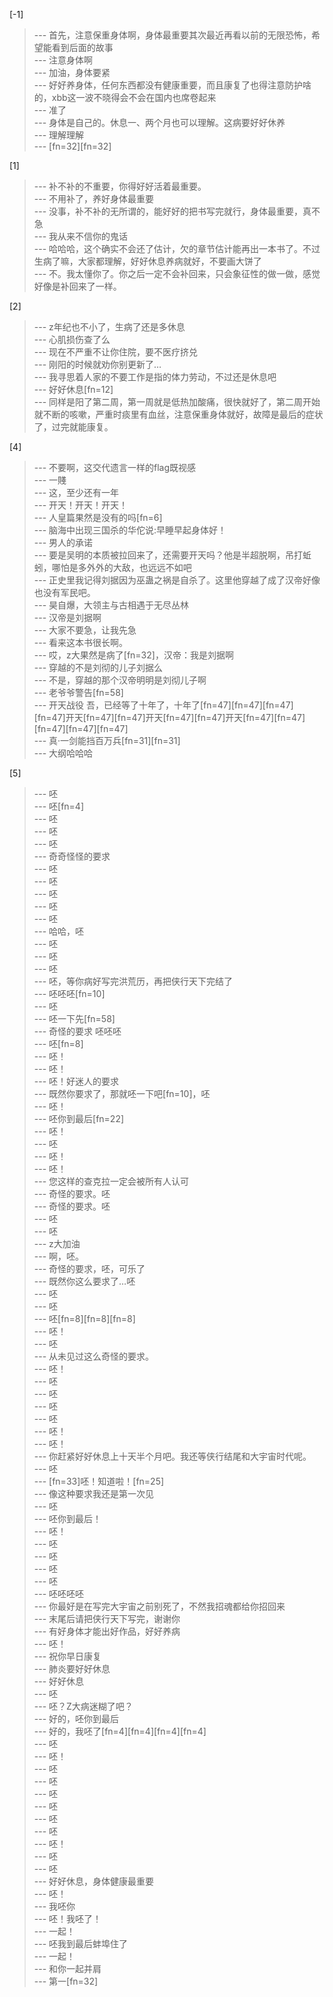 
[-1] 
>--- 首先，注意保重身体啊，身体最重要其次最近再看以前的无限恐怖，希望能看到后面的故事<br>
>--- 注意身体啊<br>
>--- 加油，身体要紧<br>
>--- 好好养身体，任何东西都没有健康重要，而且康复了也得注意防护啥的，xbb这一波不晓得会不会在国内也席卷起来<br>
>--- 准了<br>
>--- 身体是自己的。休息一、两个月也可以理解。这病要好好休养<br>
>--- 理解理解<br>
>--- [fn=32][fn=32]<br>

[1] 
>--- 补不补的不重要，你得好好活着最重要。<br>
>--- 不用补了，养好身体最重要<br>
>--- 没事，补不补的无所谓的，能好好的把书写完就行，身体最重要，真不急<br>
>--- 我从来不信你的鬼话<br>
>--- 哈哈哈，这个确实不会还了估计，欠的章节估计能再出一本书了。不过生病了嘛，大家都理解，好好休息养病就好，不要画大饼了<br>
>--- 不。我太懂你了。你之后一定不会补回来，只会象征性的做一做，感觉好像是补回来了一样。<br>

[2] 
>--- z年纪也不小了，生病了还是多休息<br>
>--- 心肌损伤查了么<br>
>--- 现在不严重不让你住院，要不医疗挤兑<br>
>--- 刚阳的时候就劝你别更新了…<br>
>--- 我寻思着人家的不要工作是指的体力劳动，不过还是休息吧<br>
>--- 好好休息[fn=12]<br>
>--- 同样是阳了第二周，第一周就是低热加酸痛，很快就好了，第二周开始就不断的咳嗽，严重时痰里有血丝，注意保重身体就好，故障是最后的症状了，过完就能康复。<br>

[4] 
>--- 不要啊，这交代遗言一样的flag既视感<br>
>--- 一賤<br>
>--- 这，至少还有一年<br>
>--- 开天！开天！开天！<br>
>--- 人皇篇果然是没有的吗[fn=6]<br>
>--- 脑海中出现三国杀的华佗说:早睡早起身体好！<br>
>--- 男人的承诺<br>
>--- 要是吴明的本质被拉回来了，还需要开天吗？他是半超脱啊，吊打蚯蚓，哪怕是多外外的大敌，也远远不如吧<br>
>--- 正史里我记得刘据因为巫蛊之祸是自杀了。这里他穿越了成了汉帝好像也没有军民吧。<br>
>--- 昊自爆，大领主与古相遇于无尽丛林<br>
>--- 汉帝是刘据啊<br>
>--- 大家不要急，让我先急<br>
>--- 看来这本书很长啊。<br>
>--- 哎，z大果然是病了[fn=32]，汉帝：我是刘据啊<br>
>--- 穿越的不是刘彻的儿子刘据么<br>
>--- 不是，穿越的那个汉帝明明是刘彻儿子啊<br>
>--- 老爷爷警告[fn=58]<br>
>--- 开天战役   吾，已经等了十年了，十年了[fn=47][fn=47][fn=47][fn=47]开天[fn=47][fn=47]开天[fn=47][fn=47]开天[fn=47][fn=47][fn=47][fn=47][fn=47]<br>
>--- 真·一剑能挡百万兵[fn=31][fn=31]<br>
>--- 大纲哈哈哈<br>

[5] 
>--- 呸<br>
>--- 呸[fn=4]<br>
>--- 呸<br>
>--- 呸<br>
>--- 呸<br>
>--- 奇奇怪怪的要求<br>
>--- 呸<br>
>--- 呸<br>
>--- 呸<br>
>--- 呸<br>
>--- 呸<br>
>--- 哈哈，呸<br>
>--- 呸<br>
>--- 呸<br>
>--- 呸<br>
>--- 呸，等你病好写完洪荒历，再把侠行天下完结了<br>
>--- 呸呸呸[fn=10]<br>
>--- 呸<br>
>--- 呸一下先[fn=58]<br>
>--- 奇怪的要求 呸呸呸<br>
>--- 呸[fn=8]<br>
>--- 呸！<br>
>--- 呸！<br>
>--- 呸！好迷人的要求<br>
>--- 既然你要求了，那就呸一下吧[fn=10]，呸<br>
>--- 呸！<br>
>--- 呸你到最后[fn=22]<br>
>--- 呸！<br>
>--- 呸<br>
>--- 呸！<br>
>--- 呸！<br>
>--- 您这样的查克拉一定会被所有人认可<br>
>--- 奇怪的要求。呸<br>
>--- 奇怪的要求。呸<br>
>--- 呸<br>
>--- 呸<br>
>--- z大加油<br>
>--- 啊，呸。<br>
>--- 奇怪的要求，呸，可乐了<br>
>--- 既然你这么要求了…呸<br>
>--- 呸<br>
>--- 呸<br>
>--- 呸[fn=8][fn=8][fn=8]<br>
>--- 呸！<br>
>--- 呸<br>
>--- 从未见过这么奇怪的要求。<br>
>--- 呸！<br>
>--- 呸<br>
>--- 呸<br>
>--- 呸<br>
>--- 呸<br>
>--- 呸！<br>
>--- 呸！<br>
>--- 你赶紧好好休息上十天半个月吧。我还等侠行结尾和大宇宙时代呢。<br>
>--- 呸<br>
>--- [fn=33]呸！知道啦！[fn=25]<br>
>--- 像这种要求我还是第一次见<br>
>--- 呸<br>
>--- 呸你到最后！<br>
>--- 呸！<br>
>--- 呸<br>
>--- 呸<br>
>--- 呸<br>
>--- 呸<br>
>--- 呸呸呸呸<br>
>--- 你最好是在写完大宇宙之前别死了，不然我招魂都给你招回来<br>
>--- 末尾后请把侠行天下写完，谢谢你<br>
>--- 有好身体才能出好作品，好好养病<br>
>--- 呸！<br>
>--- 祝你早日康复<br>
>--- 肺炎要好好休息<br>
>--- 好好休息<br>
>--- 呸<br>
>--- 呸？Z大病迷糊了吧？<br>
>--- 好的，呸你到最后<br>
>--- 好的，我呸了[fn=4][fn=4][fn=4][fn=4]<br>
>--- 呸<br>
>--- 呸！<br>
>--- 呸<br>
>--- 呸<br>
>--- 呸<br>
>--- 呸<br>
>--- 呸<br>
>--- 呸<br>
>--- 呸！<br>
>--- 呸<br>
>--- 呸<br>
>--- 好好休息，身体健康最重要<br>
>--- 呸！<br>
>--- 我呸你<br>
>--- 呸！我呸了！<br>
>--- 一起！<br>
>--- 呸我到最后蚌埠住了<br>
>--- 一起！<br>
>--- 和你一起并肩<br>
>--- 第一[fn=32]<br>
